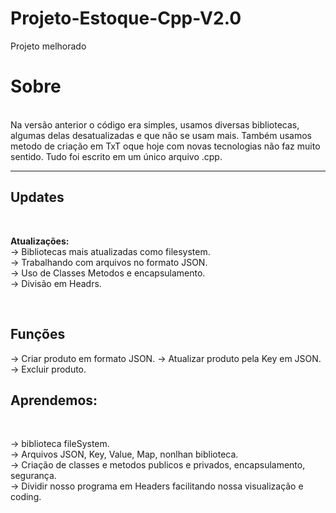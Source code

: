 # Projeto-Estoque-Cpp-V2.0
Projeto melhorado<br>

<h1><b>Sobre</b></h1><br>
Na versão anterior o código era simples, usamos diversas bibliotecas, algumas delas desatualizadas e que não se usam mais. Também usamos metodo de criação em TxT oque hoje com novas tecnologias não faz muito sentido. Tudo foi escrito em um único arquivo .cpp.<br>
<hr>
<h2>Updates</h2><br>
<p><b>Atualizações:</b><br>
-> Bibliotecas mais atualizadas como filesystem.<br>
-> Trabalhando com arquivos no formato JSON.<br>
-> Uso de Classes Metodos e encapsulamento.<br>
-> Divisão em Headrs.<br>
</p><br>

<h2>Funções</h2>
<p>
-> Criar produto em formato JSON.
-> Atualizar produto pela Key em JSON.
-> Excluir produto.
</p>


<h2>Aprendemos: </h2><br>
<p>
-> biblioteca fileSystem.<br>
-> Arquivos JSON, Key, Value, Map, nonlhan biblioteca.<br>
-> Criação de classes e metodos publicos e privados, encapsulamento, segurança.<br>
-> Dividir nosso programa em Headers facilitando nossa visualização e coding.<br>
</p>
